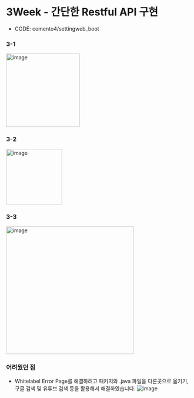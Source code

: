 # 3Week - 간단한 Restful API 구현

- CODE: comento4/settingweb_boot

### 3-1
<img width="200" alt="image" src="https://github.com/kong68/Comento_Back-end/assets/74444856/8cd95473-f224-4bce-ae21-0bdb433f9a0e">

### 3-2
<img width="152" alt="image" src="https://github.com/kong68/Comento_Back-end/assets/74444856/2b3fefd1-99a6-448e-a176-c07d1c392b3d">

### 3-3
<img width="347" alt="image" src="https://github.com/kong68/Comento_Back-end/assets/74444856/d5478d8a-f635-4592-bc13-21389a2c88dd" >


### 어려웠던 점
- Whitelabel Error Page를 해결하려고 패키지와 .java 파일을 다른곳으로 옮기기, 구글 검색 및 유튜브 검색 등을 활용해서 해결하였습니다.
![image](https://github.com/kong68/Comento_Back-end/assets/74444856/530b038b-d1fd-4564-ab20-a7b3e2c8556d)
